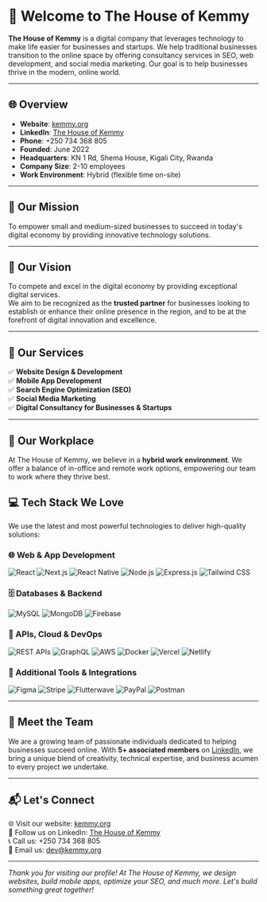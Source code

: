 # 👋 Welcome to The House of Kemmy

**The House of Kemmy** is a digital company that leverages technology to make life easier for businesses and startups. We help traditional businesses transition to the online space by offering consultancy services in SEO, web development, and social media marketing. Our goal is to help businesses thrive in the modern, online world.

---

## 🌐 Overview

- **Website**: [kemmy.org](https://kemmy.org)
- **LinkedIn**: [The House of Kemmy](https://www.linkedin.com/company/thehouseofkemmy)
- **Phone**: +250 734 368 805
- **Founded**: June 2022
- **Headquarters**: KN 1 Rd, Shema House, Kigali City, Rwanda
- **Company Size**: 2-10 employees
- **Work Environment**: Hybrid (flexible time on-site)

---

## 🚀 Our Mission

To empower small and medium-sized businesses to succeed in today's digital economy by providing innovative technology solutions.

---

## 🌟 Our Vision

To compete and excel in the digital economy by providing exceptional digital services.  
We aim to be recognized as the **trusted partner** for businesses looking to establish or enhance their online presence in the region, and to be at the forefront of digital innovation and excellence.

---

## 💼 Our Services

✅ **Website Design & Development**  
✅ **Mobile App Development**  
✅ **Search Engine Optimization (SEO)**  
✅ **Social Media Marketing**  
✅ **Digital Consultancy for Businesses & Startups**

---

## 🏢 Our Workplace

At The House of Kemmy, we believe in a **hybrid work environment**. We offer a balance of in-office and remote work options, empowering our team to work where they thrive best.

## 💻 Tech Stack We Love

We use the latest and most powerful technologies to deliver high-quality solutions:

### 🌐 Web & App Development

![React](https://img.shields.io/badge/React-20232A?style=for-the-badge&logo=react&logoColor=61DAFB)
![Next.js](https://img.shields.io/badge/Next.js-000000?style=for-the-badge&logo=nextdotjs&logoColor=white)
![React Native](https://img.shields.io/badge/React_Native-20232A?style=for-the-badge&logo=react&logoColor=61DAFB)
![Node.js](https://img.shields.io/badge/Node.js-339933?style=for-the-badge&logo=nodedotjs&logoColor=white)
![Express.js](https://img.shields.io/badge/Express.js-404D59?style=for-the-badge)
![Tailwind CSS](https://img.shields.io/badge/Tailwind_CSS-38B2AC?style=for-the-badge&logo=tailwind-css&logoColor=white)

### 🗄️ Databases & Backend

![MySQL](https://img.shields.io/badge/MySQL-4479A1?style=for-the-badge&logo=mysql&logoColor=white)
![MongoDB](https://img.shields.io/badge/MongoDB-4EA94B?style=for-the-badge&logo=mongodb&logoColor=white)
![Firebase](https://img.shields.io/badge/Firebase-FFCA28?style=for-the-badge&logo=firebase&logoColor=white)

### 🔗 APIs, Cloud & DevOps

![REST APIs](https://img.shields.io/badge/REST_API-ff6f61?style=for-the-badge&logo=api&logoColor=white)
![GraphQL](https://img.shields.io/badge/GraphQL-E10098?style=for-the-badge&logo=graphql&logoColor=white)
![AWS](https://img.shields.io/badge/AWS-232F3E?style=for-the-badge&logo=amazon-aws&logoColor=white)
![Docker](https://img.shields.io/badge/Docker-2496ED?style=for-the-badge&logo=docker&logoColor=white)
![Vercel](https://img.shields.io/badge/Vercel-000000?style=for-the-badge&logo=vercel&logoColor=white)
![Netlify](https://img.shields.io/badge/Netlify-00C7B7?style=for-the-badge&logo=netlify&logoColor=white)

### 📱 Additional Tools & Integrations

![Figma](https://img.shields.io/badge/Figma-F24E1E?style=for-the-badge&logo=figma&logoColor=white)
![Stripe](https://img.shields.io/badge/Stripe-008CDD?style=for-the-badge&logo=stripe&logoColor=white)
![Flutterwave](https://img.shields.io/badge/Flutterwave-FF9F00?style=for-the-badge&logo=flutterwave&logoColor=white)
![PayPal](https://img.shields.io/badge/PayPal-003087?style=for-the-badge&logo=paypal&logoColor=white)
![Postman](https://img.shields.io/badge/Postman-FF6C37?style=for-the-badge&logo=postman&logoColor=white)

---

## 🙌 Meet the Team

We are a growing team of passionate individuals dedicated to helping businesses succeed online. With **5+ associated members** on [LinkedIn](https://www.linkedin.com/company/thehouseofkemmy), we bring a unique blend of creativity, technical expertise, and business acumen to every project we undertake.

---

## 📬 Let's Connect

🌐 Visit our website: [kemmy.org](https://kemmy.org)  
🔗 Follow us on LinkedIn: [The House of Kemmy](https://www.linkedin.com/company/thehouseofkemmy)  
📞 Call us: +250 734 368 805  
📧 Email us: dev@kemmy.org  

---

_Thank you for visiting our profile! At The House of Kemmy, we design websites, build mobile apps, optimize your SEO, and much more. Let's build something great together!_


